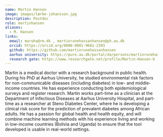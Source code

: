 ```yaml
---
name: Martin Hansen
image: images/lærke-johansson.jpg
description: Postdoc
role: martinhansen
aliases:
  - M. Hansen
links:
  email: maruha@rm.dk , martinrunehassanhansen@ph.au.dk
  orcid: https://orcid.org/0000-0001-9681-2393
  github: https://github.com/martinrunehassanhansen
  aarhus university: https://pure.au.dk/portal/da/persons/martinrunehassanhansen%40ph.au.dk
  research gate: https://www.researchgate.net/profile/Martin-Hansen-6
---
```


Martin is a medical doctor with a research background in public health. During his PhD at Aarhus University, he studied environmental risk factors for non-communicable diseases (including diabetes) in low- and middle-income countries. He has experience conducting both epidemiological surveys and register research.
Martin works part-time as a clinician at the Department of Infectious Diseases at Aarhus University Hospital, and part-time as a researcher at Steno Diabetes Center, where he is developing a clinical risk score for the prediction of prevalent diabetes among African adults. He has a passion for global health and health equity, and will combine machine learning methods with his experience living and working in low-income countries (Bolivia and Uganda) to ensure that the tool developed is usable in real-world settings.
